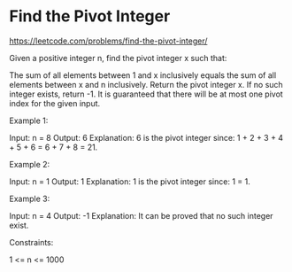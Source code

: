 #  Find the Pivot Integer
https://leetcode.com/problems/find-the-pivot-integer/

Given a positive integer n, find the pivot integer x such that:

The sum of all elements between 1 and x inclusively equals the sum of all elements between x and n inclusively.
Return the pivot integer x. If no such integer exists, return -1. It is guaranteed that there will be at most one pivot index for the given input.

 

Example 1:

Input: n = 8
Output: 6
Explanation: 6 is the pivot integer since: 1 + 2 + 3 + 4 + 5 + 6 = 6 + 7 + 8 = 21.

Example 2:

Input: n = 1
Output: 1
Explanation: 1 is the pivot integer since: 1 = 1.

Example 3:

Input: n = 4
Output: -1
Explanation: It can be proved that no such integer exist.
 

Constraints:

1 <= n <= 1000
